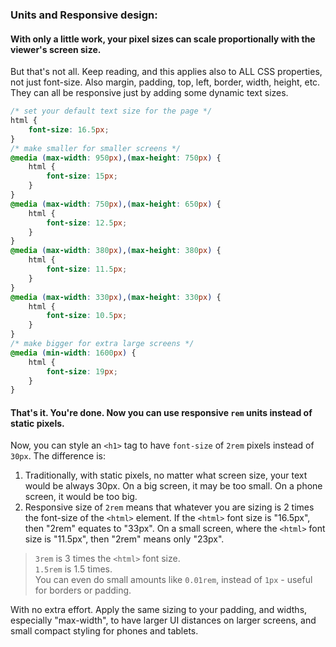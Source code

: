 ### Units and Responsive design:             
             
#### With only a little work, your pixel sizes can scale proportionally with the viewer's screen size.             
But that's not all. Keep reading, and this applies also to ALL CSS properties, not just font-size. Also margin, padding, top, left, border, width, height, etc. They can all be responsive just by adding some dynamic text sizes.             
             
```css             
/* set your default text size for the page */             
html {             
    font-size: 16.5px;             
}             
/* make smaller for smaller screens */             
@media (max-width: 950px),(max-height: 750px) {             
    html {             
        font-size: 15px;             
    }             
}             
@media (max-width: 750px),(max-height: 650px) {             
    html {             
        font-size: 12.5px;             
    }             
}             
@media (max-width: 380px),(max-height: 380px) {             
    html {             
        font-size: 11.5px;             
    }             
}             
@media (max-width: 330px),(max-height: 330px) {             
    html {             
        font-size: 10.5px;             
    }             
}             
/* make bigger for extra large screens */             
@media (min-width: 1600px) {             
    html {             
        font-size: 19px;             
    }             
}             
```             
             
#### That's it. You're done. Now you can use responsive **`rem`** units instead of static pixels.             
             
Now, you can style an `<h1>` tag to have `font-size` of `2rem` pixels instead of `30px`. The difference is:             
1. Traditionally, with static pixels, no matter what screen size, your text would be always 30px. On a big screen, it may be too small. On a phone screen, it would be too big.             
2. Responsive size of `2rem` means that whatever you are sizing is 2 times the font-size of the `<html>` element. If the `<html>`  font size is "16.5px", then "2rem" equates to "33px". On a small screen, where the `<html>` font size is "11.5px", then "2rem" means only "23px".             
             
> `3rem` is 3 times the `<html>` font size.             
> `1.5rem` is 1.5 times.             
> You can even do small amounts like `0.01rem`, instead of `1px` - useful for borders or padding.             
             
             
With no extra effort. Apply the same sizing to your padding, and widths, especially "max-width", to have larger UI distances on larger screens, and small compact styling for phones and tablets.             
             
             
             
             
